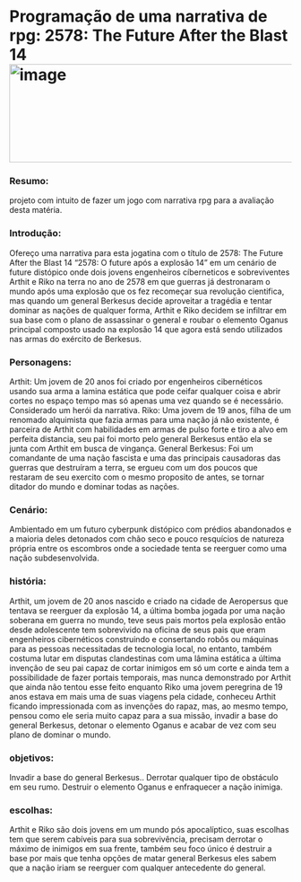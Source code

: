 # Programação de uma narrativa de rpg: 2578: The Future After the Blast 14<img width="2566" height="175" alt="image" src="https://github.com/user-attachments/assets/d447a24f-ddee-42d5-ac48-93bdcc96108d" />

### Resumo: 
projeto com intuito de fazer um jogo com narrativa rpg para a avaliação desta matéria.
### Introdução: 
Ofereço uma narrativa para esta jogatina com o título de 2578: The Future After the Blast 14 “2578: O future após a explosão 14” em um cenário de future distópico onde dois jovens engenheiros cíberneticos e sobreviventes Arthit e Riko na terra no ano de 2578 em que guerras já destronaram o mundo após uma explosão que os fez recomeçar sua revolução cientifica, mas quando um general Berkesus decide aproveitar a tragédia e tentar dominar as nações de qualquer forma, Arthit e Riko decidem se infiltrar em sua base com o plano de assassinar o general e roubar o elemento Oganus principal composto usado na explosão 14 que agora está sendo utilizados nas armas do exército de Berkesus.
### Personagens: 
Arthit: Um jovem de 20 anos foi criado por engenheiros cibernéticos usando sua arma a lamina estática que pode ceifar qualquer coisa e abrir cortes no espaço tempo mas só apenas uma vez quando se é necessário. Considerado um herói da narrativa.
Riko: Uma jovem de 19 anos, filha de um renomado alquimista que fazia armas para uma nação já não existente, é parceira de Arthit com habilidades em armas de pulso forte e tiro a alvo em perfeita distancia, seu pai foi morto pelo general Berkesus então ela se junta com Arthit em busca de vingança.
General Berkesus: Foi um comandante de uma nação fascista e uma das principais causadoras das guerras que destruíram a terra, se ergueu com um dos poucos que restaram de seu exercito com o mesmo proposito de antes, se tornar ditador do mundo e dominar todas as nações.
### Cenário:
Ambientado em um futuro cyberpunk distópico com prédios abandonados e a maioria deles detonados com chão seco e pouco resquícios de natureza própria entre os escombros onde a sociedade tenta se reerguer como uma nação subdesenvolvida.
### história:
Arthit, um jovem de 20 anos nascido e criado na cidade de Aeropersus que tentava se reerguer da explosão 14, a última bomba jogada por uma nação soberana em guerra no mundo, teve seus pais mortos pela explosão então desde adolescente tem sobrevivido na oficina de seus pais que eram engenheiros cibernéticos construindo e consertando robôs ou máquinas para as pessoas necessitadas de tecnologia local, no entanto, também costuma lutar em disputas clandestinas com uma lâmina estática a última invenção de seu pai capaz de cortar inimigos em só um corte e ainda tem a possibilidade de fazer portais temporais, mas nunca demonstrado por Arthit que ainda não tentou esse feito enquanto Riko uma jovem peregrina de 19 anos estava em mais uma de suas viagens pela cidade, conheceu Arthit ficando impressionada com as invenções do rapaz, mas, ao mesmo tempo, pensou como ele seria muito capaz para a sua missão, invadir a base do general Berkesus, detonar o elemento Oganus e acabar de vez com seu plano de dominar o mundo.
### objetivos:

Invadir a base do general Berkesus..
Derrotar qualquer tipo de obstáculo em seu rumo.
Destruir o elemento Oganus e enfraquecer a nação inimiga.

### escolhas:
Arthit e Riko são dois jovens em um mundo pós apocalíptico, suas escolhas tem que serem cabíveis para sua sobrevivência, precisam derrotar o máximo de inimigos em sua frente, também seu foco único é destruir a base por mais que tenha opções de matar general Berkesus eles sabem que a nação iriam se reerguer com qualquer antecedente do general.
